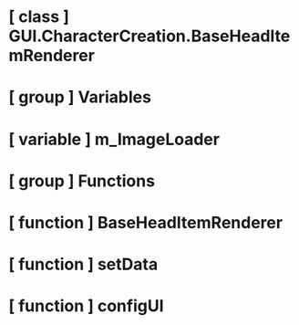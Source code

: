 # [ class ] GUI.CharacterCreation.BaseHeadItemRenderer

# [ group ] Variables

# [ variable ] m_ImageLoader

# [ group ] Functions

# [ function ] BaseHeadItemRenderer

# [ function ] setData

# [ function ] configUI

